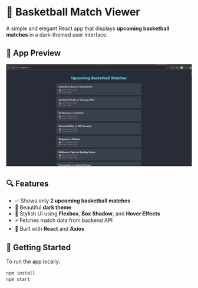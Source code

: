 # 🏀 Basketball Match Viewer

A simple and elegant React app that displays **upcoming basketball matches** in a dark-themed user interface.

## 📸 App Preview

![App Screenshot](./frontend/public/preview.png)
<!-- Replace with your actual path if different -->

## 🔍 Features

- ✅ Shows only **2 upcoming basketball matches**
- 🌙 Beautiful **dark theme**
- 🎨 Stylish UI using **Flexbox**, **Box Shadow**, and **Hover Effects**
- ⚡ Fetches match data from backend API
- 🧠 Built with **React** and **Axios**

## 🚀 Getting Started

To run the app locally:

```bash
npm install
npm start
